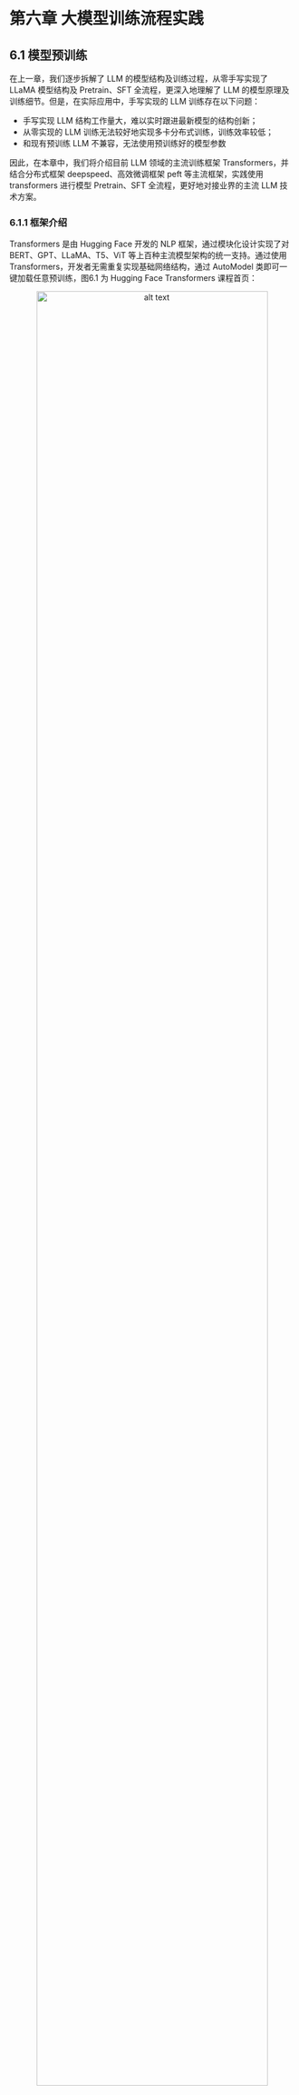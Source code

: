 # 第六章 大模型训练流程实践

## 6.1 模型预训练

在上一章，我们逐步拆解了 LLM 的模型结构及训练过程，从零手写实现了 LLaMA 模型结构及 Pretrain、SFT 全流程，更深入地理解了 LLM 的模型原理及训练细节。但是，在实际应用中，手写实现的 LLM 训练存在以下问题：

- 手写实现 LLM 结构工作量大，难以实时跟进最新模型的结构创新；
- 从零实现的 LLM 训练无法较好地实现多卡分布式训练，训练效率较低；
- 和现有预训练 LLM 不兼容，无法使用预训练好的模型参数

因此，在本章中，我们将介绍目前 LLM 领域的主流训练框架 Transformers，并结合分布式框架 deepspeed、高效微调框架 peft 等主流框架，实践使用 transformers 进行模型 Pretrain、SFT 全流程，更好地对接业界的主流 LLM 技术方案。

### 6.1.1 框架介绍

Transformers 是由 Hugging Face 开发的 NLP 框架，通过模块化设计实现了对 BERT、GPT、LLaMA、T5、ViT 等上百种主流模型架构的统一支持。通过使用 Transformers，开发者无需重复实现基础网络结构，通过 AutoModel 类即可一键加载任意预训练，图6.1 为 Hugging Face Transformers 课程首页：

<div align='center'>
    <img src="https://raw.githubusercontent.com/datawhalechina/happy-llm/main/docs/images/6-images/1-1.png" alt="alt text" width="90%">
    <p>图6.1 Hugging Face Transformers</p>
</div>

同时，框架内置的 Trainer 类封装了分布式训练的核心逻辑，支持 PyTorch 原生 DDP、DeepSpeed、Megatron-LM 等多种分布式训练策略。通过简单配置训练参数，即可实现数据并行、模型并行、流水线并行的混合并行训练，在 8 卡 A100 集群上可轻松支持百亿参数模型的高效训练。配合 SavingPolicy 和 LoggingCallback 等组件，实现了训练过程的自动化管理。其还支持与 Deepspeed、peft、wandb、Swanlab 等框架进行集成，直接通过参数设置即可无缝对接，从而快速、高效实现 LLM 训练。

对 LLM 时代的 NLP 研究者更为重要的是，HuggingFace 基于 Transformers 框架搭建了其庞大的 AI 社区，开放了数亿个预训练模型参数、25万+不同类型数据集，通过 Transformers、Dataset、Evaluate 等多个框架实现对预训练模型、数据集及评估函数的集成，从而帮助开发者可以便捷地使用任一预训练模型，在开源模型及数据集的基础上便捷地实现个人模型的开发与应用。

<div align='center'>
    <img src="https://raw.githubusercontent.com/datawhalechina/happy-llm/main/docs/images/6-images/1-2.png" alt="alt text" width="90%">
    <p>图6.2 Hugging Face Transformers 模型社区</p>
</div>

在 LLM 时代，模型结构的调整和重新预训练越来越少，开发者更多的业务应用在于使用预训练好的 LLM 进行 Post Train 和 SFT，来支持自己的下游业务应用。且由于预训练模型体量大，便捷集成 deepspeed 等分布式训练框架逐渐成为 LLM 时代 NLP 模型训练的必备技能。因此，Transformers 已逐步成为学界、业界 NLP 技术的主流框架，不管是企业业务开发还是科研研究，都逐渐首选 Transformers 进行模型实现。同时，新发布的开源 LLM 如 DeepSeek、Qwen 也都会第一时间在 Transformers 社区开放其预训练权重与模型调用 Demo。通过使用 Transformers 框架，可以高效、便捷地完成 LLM 训练及开发，实现工业级的产出交付。接下来，我们就会以 Transformers 框架为基础，介绍如何通过 Transformers 框架实现 LLM 的 Pretrain 及 SFT。

### 6.1.2 初始化 LLM

我们可以使用 transformers 的 AutoModel 类来直接初始化已经实现好的模型。对于任意预训练模型，其参数中都包含有模型的配置信息。如果是想要从头训练一个 LLM，可以使用一个已有的模型架构来直接初始化。这里，我们以 [Qwen-2.5-1.5B](https://huggingface.co/Qwen/Qwen2.5-1.5B/tree/main)的模型架构为例：

<div align='center'>
    <img src="https://raw.githubusercontent.com/datawhalechina/happy-llm/main/docs/images/6-images/1-3.png" alt="alt text" width="90%">
    <p>图6.3 Qwen-2.5-1.5B</p>
</div>

该界面即为 HuggingFace 社区中的 Qwen-2.5-1.5B 模型参数，其中的 `config.json` 文件即是模型的配置信息，包括了模型的架构、隐藏层大小、模型层数等，如图6.4所示：

<div align='center'>
    <img src="https://raw.githubusercontent.com/datawhalechina/happy-llm/main/docs/images/6-images/1-4.png" alt="alt text" width="90%">
    <p>图6.4 Qwen-2.5-1.5B config.json 文件</p>
</div>

我们可以沿用该模型的配置信息，初始化一个 Qwen-2.5-1.5B 模型来进行训练，也可以在该配置信息的基础上进行更改，如修改隐藏层大小、注意力头数等，来定制一个模型结构。HuggingFace 提供了 Python 工具来便捷下载想使用的模型参数：

```python
import os
# 设置环境变量，此处使用 HuggingFace 镜像网站
os.environ['HF_ENDPOINT'] = 'https://hf-mirror.com'
# 下载模型
os.system('huggingface-cli download --resume-download Qwen/Qwen2.5-1.5B --local-dir your_local_dir')
```

如图6.5，此处的 “Qwen/Qwen2.5-1.5B”即为要下载模型的标识符，对于其他模型，可以直接复制 HuggingFace 上的模型名即可：

<div align='center'>
    <img src="https://raw.githubusercontent.com/datawhalechina/happy-llm/main/docs/images/6-images/1-5.png" alt="alt text" width="90%">
    <p>图6.5 模型下载标识</p>
</div>

下载完成后，可以使用 AutoConfig 类直接加载下载好的配置文件：

```python
# 加载定义好的模型参数-此处以 Qwen-2.5-1.5B 为例
# 使用 transforemrs 的 Config 类进行加载
from transformers import AutoConfig

# 下载参数的本地路径
model_path = "qwen-1.5b"
config = AutoConfig.from_pretrained(model_name_or_path)
```

也可以对配置文件进行自定义，然后以同样的方式加载即可。可以使用 AutoModel 类基于加载好的配置对象生成对应的模型：

```python
# 使用该配置生成一个定义好的模型
from transformers import AutoModelForCausalLM

model = AutoModelForCausalLM.from_config(config,trust_remote_code=True)
```

由于 LLM 一般都是 CausalLM 架构，此处使用了 AutoModelForCausalLM 类进行加载。如果是用于分类任务训练，可使用 AutoModelForSequenceClassification 类来加载。查看该 model，图6.6可以看到其架构和定义的配置文件相同：

<div align='center'>
    <img src="https://raw.githubusercontent.com/datawhalechina/happy-llm/main/docs/images/6-images/1-6.png" alt="alt text" width="70%">
    <p>图6.6 模型结构输出结果</p>
</div>

该 model 就是一个从零初始化的 Qwen-2.5-1.5B 模型了。一般情况下，我们很少从零初始化 LLM 进行预训练，较多的做法是加载一个预训练好的 LLM 权重，在自己的语料上进行后训练。这里，我们也介绍如何从下载好的模型参数中初始化一个预训练好的模型。

```python
from transformers import AutoModelForCausalLM

model = AutoModelForCausalLM.from_pretrained(model_name_or_path,trust_remote_code=True)
```

类似的，直接使用 from_pretrained 方法加载即可，此处的 model_name_or_path 即为下载好的参数的本地路径。

我们还需要初始化一个 tokenizer。此处，我们直接使用 Qwen-2.5-1.5B 对应的 tokenzier 参数即可：

```python
# 加载一个预训练好的 tokenizer
from transformers import AutoTokenizer

tokenizer = AutoTokenizer.from_pretrained(model_name_or_path)
```

加载好的 tokenizer 即可直接使用，对任意文本进行分词处理。

### 6.1.3 预训练数据处理

与第五章类似，我们使用出门问问序列猴子开源数据集作为预训练数据集，可以用与第五章一致的方式进行数据集的下载和解压。HuggingFace 的 datasets 库是和 transformers 框架配套的、用于数据下载和处理的第三方库。我们可以直接使用 datasets 的 load_dataset 函数来加载预训练数据：

```python
# 加载预训练数据
from datasets import load_dataset

ds = load_dataset('json', data_files='/mobvoi_seq_monkey_general_open_corpus.jsonl')
```

注意，由于数据集较大，加载可能会出现时间较长或内存不够的情况，建议前期测试时将预训练数据集拆分一部分出来进行测试。加载出来的 ds 是一个 DatasetDict 对象，加载的数据会默认保存在 `train` 键对应的值中，可以通过以下代码查看：

```python
ds["train"][0]
```

<div align='center'>
    <img src="https://raw.githubusercontent.com/datawhalechina/happy-llm/main/docs/images/6-images/1-7.png" alt="alt text" width="100%">
    <p>图6.7 数据集展示</p>
</div>

可以通过 feature 属性查看数据集的特征（也就是列），这里需要保存一下数据集的列名，因为后续数据处理时，再将文本 tokenize 之后，需要移除原先的文本：

```python
# 查看特征
column_names = list(ds["train"].features)
# columnes_name:["text"]
```

接着使用加载好的 tokenizer 对数据集进行处理，此处使用 map 函数来进行批量处理：

```python
# 对数据集进行 tokenize
def tokenize_function(examples):
    # 使用预先加载的 tokenizer 进行分词
    output = tokenizer([item for item in examples["text"]])
    return output

# 批量处理
tokenized_datasets = ds.map(
    tokenize_function,
    batched=True,
    num_proc=10,
    remove_columns=column_names,
    load_from_cache_file=True,
    desc="Running tokenizer on dataset",
)
```

处理完成后的数据集会包括'input_ids', 'attention_mask'两列，分别是文本 tokenize 之后的数值序列和注意力掩码（标识是否 padding）。map 方法会通过 remove_columns 参数将原先的‘text’移除，训练中不再使用。

由于预训练一般为 CLM 任务，一次性学习多个样本的序列语义不影响模型性能，且训练数据量大、训练时间长，对训练效率要求比较高。在预训练过程中，一般会把多个文本段拼接在一起，处理成统一长度的文本块，再对每个文本块进行训练。在这里，我们实现一个拼接函数将文本块拼接到 2048个 token 长度，再通过 map 方法来进行批量处理：

```python
# 预训练一般将文本拼接成固定长度的文本段
from itertools import chain

# 这里我们取块长为 2048
block_size = 2048

def group_texts(examples):
    # 将文本段拼接起来
    concatenated_examples = {k: list(chain(*examples[k])) for k in examples.keys()}
    # 计算拼起来的整体长度
    total_length = len(concatenated_examples[list(examples.keys())[0]])
    # 如果长度太长，进行分块
    if total_length >= block_size:
        total_length = (total_length // block_size) * block_size
    # 按 block_size 进行切分
    result = {
        k: [t[i : i + block_size] for i in range(0, total_length, block_size)]
        for k, t in concatenated_examples.items()
    }
    # CLM 任务，labels 和 input 是相同的
    result["labels"] = result["input_ids"].copy()
    return result

# 批量处理
lm_datasets = tokenized_datasets.map(
    group_texts,
    batched=True,
    num_proc=10,
    load_from_cache_file=True,
    desc=f"Grouping texts in chunks of {block_size}",
    batch_size = 40000,
)
train_dataset = lm_datasets["train"]
```

处理得到的 train_dataset 就是一个可直接用于 CLM Pretrain 的预训练数据集了，其每个样本长度为 2048个 token。

### 6.1.4 使用 Trainer 进行训练

接下来，我们使用 transformers 提供的 Trainer 类进行训练。Trainer 封装了模型的训练逻辑，且做了较好的效率优化、可视化等工作，可以高效、便捷地完成 LLM 的训练。

首先我们需要配置训练的超参数，使用 TrainingArguments 类来实例化一个参数对象：

```python
from transformers import TrainingArguments
# 配置训练参数

training_args = TrainingArguments(
    output_dir="output",# 训练参数输出路径
    per_device_train_batch_size=4,# 训练的 batch_size
    gradient_accumulation_steps=4,# 梯度累计步数，实际 bs = 设置的 bs * 累计步数
    logging_steps=10,# 打印 loss 的步数间隔
    num_train_epochs=1,# 训练的 epoch 数
    save_steps=100, # 保存模型参数的步数间隔
    learning_rate=1e-4,# 学习率
    gradient_checkpointing=True# 开启梯度检查点
)
```

然后基于初始化的 model、tokenzier 和 training_args，并传入处理好的训练数据集，实例化一个 trainer 对象：

```python
from transformers import Trainer, default_data_collator
from torchdata.datapipes.iter import IterableWrapper

# 训练器
trainer = Trainer(
    model=model,
    args=training_args,
    train_dataset= IterableWrapper(train_dataset),
    eval_dataset= None,
    tokenizer=tokenizer,
    # 默认为 MLM 的 collator，使用 CLM 的 collater
    data_collator=default_data_collator
)
```

再使用 train 方法，即会按照配置好的训练超参进行训练和保存：

```python
trainer.train()
```

> 注：上述代码存放于 `./code/pretrian.ipynb` 文件中。

### 6.1.5 使用 DeepSpeed 实现分布式训练

由于预训练规模大、时间长，一般不推荐使用 Jupyter Notebook 来运行，容易发生中断。且由于预训练规模大，一般需要使用多卡进行分布式训练，否则训练时间太长。在这里，我们介绍如何基于上述代码，使用 DeepSpeed 框架实现分布式训练，从而完成业界可用的 LLM Pretrain。

长时间训练一般使用 bash 脚本设定超参，再启动写好的 python 脚本实现训练。我们使用一个 Python 脚本（`./code/pretrain.py`）来实现训练全流程。

先导入所需第三方库：

```python
import logging
import math
import os
import sys
from dataclasses import dataclass, field
from torchdata.datapipes.iter import IterableWrapper
from itertools import chain
import deepspeed
from typing import Optional,List

import datasets
import pandas as pd
import torch
from datasets import load_dataset
import transformers
from transformers import (
    AutoConfig,
    AutoModelForCausalLM,
    AutoTokenizer,
    HfArgumentParser,
    Trainer,
    TrainingArguments,
    default_data_collator,
    set_seed,
)
import datetime
from transformers.testing_utils import CaptureLogger
from transformers.trainer_utils import get_last_checkpoint
import swanlab
```

首先需要定义几个超参的类型，用于处理 sh 脚本中设定的超参值。由于 transformers 本身有 TraingingArguments 类，其中包括了训练的一些必备超参数。我们这里只需定义 TrainingArguments 中未包含的超参即可，主要包括模型相关的超参（定义在 ModelArguments）和数据相关的超参（定义在 DataTrainingArguments）：

```python
# 超参类
@dataclass
class ModelArguments:
    """
    关于模型的参数
    """

    model_name_or_path: Optional[str] = field(
        default=None,
        metadata={
            "help": (
                "后训练使用，为预训练模型参数地址"
            )
        },
    )
    config_name: Optional[str] = field(
        default=None, metadata={"help": "预训练使用，Config 文件地址"}
    )
    tokenizer_name: Optional[str] = field(
        default=None, metadata={"help": "预训练 Tokenizer 地址"}
    )
    torch_dtype: Optional[str] = field(
        default=None,
        metadata={
            "help": (
                "模型训练使用的数据类型，推荐 bfloat16"
            ),
            "choices": ["auto", "bfloat16", "float16", "float32"],
        },
    )


@dataclass
class DataTrainingArguments:
    """
    关于训练的参数
    """

    train_files: Optional[List[str]]  = field(default=None, metadata={"help": "训练数据路径"})
    block_size: Optional[int] = field(
        default=None,
        metadata={
            "help": (
                "设置的文本块长度"
            )
        },
    )
    preprocessing_num_workers: Optional[int] = field(
        default=None,
        metadata={"help": "预处理使用线程数."},
    )
```

然后即可定义一个主函数实现上述训练过程的封装。首先通过 transformers 提供的 HfArgumentParser 工具来加载 sh 脚本中设定的超参：

```python
# 加载脚本参数
parser = HfArgumentParser((ModelArguments, DataTrainingArguments, TrainingArguments))
model_args, data_args, training_args = parser.parse_args_into_dataclasses()
```

在大规模的训练中，一般使用 log 来保存训练过程的信息，一般不推荐使用 print 直接打印，容易发生关键训练信息的丢失。这里，我们直接使用 python 自带的 logging 库来实现日志记录。首先需要进行 log 的设置：

```python
# 设置日志
logging.basicConfig(
    format="%(asctime)s - %(levelname)s - %(name)s - %(message)s",
    datefmt="%m/%d/%Y %H:%M:%S",
    handlers=[logging.StreamHandler(sys.stdout)],
)

# 将日志级别设置为 INFO
transformers.utils.logging.set_verbosity_info()
log_level = training_args.get_process_log_level()
logger.setLevel(log_level)
datasets.utils.logging.set_verbosity(log_level)
transformers.utils.logging.set_verbosity(log_level)
transformers.utils.logging.enable_default_handler()
transformers.utils.logging.enable_explicit_format()
```

这里将日志的级别设置为 INFO。logging 的日志共有 DEBUG、INFO、WARNING、ERROR 以及 CRITICAL 五个级别，将日志设置为哪个级别，就会只输出该级别及该级别之上的信息。设置完成后，在需要记录日志的地方，直接使用 logger 即可，记录时会指定记录日志的级别，例如：

```python
# 训练整体情况记录
logger.warning(
    f"Process rank: {training_args.local_rank}, device: {training_args.device}, n_gpu: {training_args.n_gpu}"
    + f"distributed training: {bool(training_args.local_rank != -1)}, 16-bits training: {training_args.fp16}"
)
logger.info(f"Training/evaluation parameters {training_args}")
```

后续就不再赘述脚本中的日志记录。

在大规模训练中，发生中断是往往难以避免的，训练一般会固定间隔保存 checkpoint，中断之后基于最近的 checkpoint 恢复训练即可。因此，我们需要首先检测是否存在旧的 checkpoint 并从 checkpoint 恢复训练：

```python
# 检查 checkpoint
last_checkpoint = None
if os.path.isdir(training_args.output_dir):
    # 使用 transformers 自带的 get_last_checkpoint 自动检测
    last_checkpoint = get_last_checkpoint(training_args.output_dir)
    if last_checkpoint is None and len(os.listdir(training_args.output_dir)) > 0:
        raise ValueError(
            f"输出路径 ({training_args.output_dir}) 非空 "
        )
    elif last_checkpoint is not None and training_args.resume_from_checkpoint is None:
        logger.info(
            f"从 {last_checkpoint}恢复训练"
        )
```

接着以上文介绍过的方式初始化模型，此处将从零初始化和基于已有预训练模型初始化包装在一起：

```python
# 初始化模型
if model_args.config_name is not None:
    # from scrach
    config = AutoConfig.from_pretrained(model_args.config_name)
    logger.warning("你正在从零初始化一个模型")
    logger.info(f"模型参数配置地址：{model_args.config_name}")
    logger.info(f"模型参数：{config}")
    model = AutoModelForCausalLM.from_config(config,trust_remote_code=True)
    n_params = sum({p.data_ptr(): p.numel() for p in model.parameters()}.values())
    logger.info(f"预训练一个新模型 - Total size={n_params/2**20:.2f}M params")
elif model_args.model_name_or_path is not None:
    logger.warning("你正在初始化一个预训练模型")
    logger.info(f"模型参数地址：{model_args.model_name_or_path}")
    model = AutoModelForCausalLM.from_pretrained(model_args.model_name_or_path,trust_remote_code=True)
    n_params = sum({p.data_ptr(): p.numel() for p in model.parameters()}.values())
    logger.info(f"继承一个预训练模型 - Total size={n_params/2**20:.2f}M params")
else:
    logger.error("config_name 和 model_name_or_path 不能均为空")
    raise ValueError("config_name 和 model_name_or_path 不能均为空")
```

再类似的进行 tokenizer 的加载和预训练数据的处理。该部分和上文完全一致，此处不再赘述，读者可以在代码中详细查看细节。类似的，使用 Trainer 进行训练：

```python
logger.info("初始化 Trainer")
trainer = Trainer(
    model=model,
    args=training_args,
    train_dataset= IterableWrapper(train_dataset),
    tokenizer=tokenizer,
    data_collator=default_data_collator
)

# 从 checkpoint 加载
checkpoint = None
if training_args.resume_from_checkpoint is not None:
    checkpoint = training_args.resume_from_checkpoint
elif last_checkpoint is not None:
        checkpoint = last_checkpoint

logger.info("开始训练")
train_result = trainer.train(resume_from_checkpoint=checkpoint)
trainer.save_model() 
```
注意，由于上文检测了是否存在 checkpoint，此处使用 resume_from_checkpoint 来实现从 checkpoint 恢复训练的功能。

由于在大规模训练中监测训练进度、loss 下降趋势尤为重要，在脚本中，我们使用了 swanlab 作为训练检测的工具。在脚本开始进行了 swanlab 的初始化：

```python
# 初始化 SwanLab
swanlab.init(project="pretrain", name="from_scrach")
```

在启动训练后，终端会输出 swanlab 监测的 url，点击即可观察训练进度。此处不再赘述 swanlab 的使用细节，欢迎读者查阅相关的资料说明。

完成上述代码后，我们使用一个 sh 脚本（`./code/pretrain.sh`）定义超参数的值，并通过 Deepspeed 启动训练，从而实现高效的多卡分布式训练：

```bash
# 设置可见显卡
CUDA_VISIBLE_DEVICES=0,1

deepspeed pretrain.py \
    --config_name autodl-tmp/qwen-1.5b \
    --tokenizer_name autodl-tmp/qwen-1.5b \
    --train_files autodl-tmp/dataset/pretrain_data/mobvoi_seq_monkey_general_open_corpus_small.jsonl \
    --per_device_train_batch_size 16 \
    --gradient_accumulation_steps 4 \
    --do_train \
    --output_dir autodl-tmp/output/pretrain \
    --evaluation_strategy  no \
    --learning_rate 1e-4 \
    --num_train_epochs 1 \
    --warmup_steps 200 \
    --logging_dir autodl-tmp/output/pretrain/logs \
    --logging_strategy steps \
    --logging_steps 5 \
    --save_strategy steps \
    --save_steps 100 \
    --preprocessing_num_workers 10 \
    --save_total_limit 1 \
    --seed 12 \
    --block_size 2048 \
    --bf16 \
    --gradient_checkpointing \
    --deepspeed ./ds_config_zero2.json \
    --report_to swanlab
    # --resume_from_checkpoint ${output_model}/checkpoint-20400 \
```
在安装了 Deepspeed 第三方库后，可以直接通过 Deepspeed 命令来启动多卡训练。上述脚本命令主要是定义了各种超参数的值，可参考使用。在第四章中，我们介绍了 DeepSpeed 分布式训练的原理和 ZeRO 阶段设置，在这里，我们使用 ZeRO-2 进行训练。此处加载了 `ds_config_zero.json` 作为 DeepSpeed 的配置参数：

```json
{
    "fp16": {
        "enabled": "auto",
        "loss_scale": 0,
        "loss_scale_window": 1000,
        "initial_scale_power": 16,
        "hysteresis": 2,
        "min_loss_scale": 1
    },
    "bf16": {
        "enabled": "auto"
    },
    "optimizer": {
        "type": "AdamW",
        "params": {
            "lr": "auto",
            "betas": "auto",
            "eps": "auto",
            "weight_decay": "auto"
        }
    },

    "scheduler": {
        "type": "WarmupLR",
        "params": {
            "warmup_min_lr": "auto",
            "warmup_max_lr": "auto",
            "warmup_num_steps": "auto"
        }
    },

    "zero_optimization": {
        "stage": 2,
        "offload_optimizer": {
            "device": "none",
            "pin_memory": true
        },
        "allgather_partitions": true,
        "allgather_bucket_size": 2e8,
        "overlap_comm": true,
        "reduce_scatter": true,
        "reduce_bucket_size": 2e8,
        "contiguous_gradients": true
    },

    "gradient_accumulation_steps": "auto",
    "gradient_clipping": "auto",
    "steps_per_print": 100,
    "train_batch_size": "auto",
    "train_micro_batch_size_per_gpu": "auto",
    "wall_clock_breakdown": false
}
```

最后，在终端 bash 运行该 `pretrain.sh` 脚本即可开始训练。

## 6.2 模型有监督微调

在上一节，我们介绍了如何使用 Transformers 框架快速、高效地进行模型预训练。在本部分，我们将基于上部分内容，介绍如何使用 Transformers 框架对预训练好的模型进行有监督微调。

### 6.2.1 Pretrain VS SFT

首先需要回顾一下，对 LLM 进行预训练和进行有监督微调的核心差异在于什么。在第四章中提到过，目前成型的 LLM 一般通过 Pretrain-SFT-RLHF 三个阶段来训练，在 Pretrain 阶段，会对海量无监督文本进行自监督建模，来学习文本语义规则和文本中的世界知识；在 SFT 阶段，一般通过对 Pretrain 好的模型进行指令微调，即训练模型根据用户指令完成对应任务，从而使模型能够遵循用户指令，根据用户指令进行规划、行动和输出。因此，Pretrain 和 SFT 均使用 CLM 建模，其核心差异在于，Pretrain 使用海量无监督文本进行训练，模型直接对文本执行“预测下一个 token”的任务；而 SFT 使用构建成对的指令对数据，模型根据输入的指令，建模后续的输出。反映到具体的训练实现上，Pretrain 会对全部 text 进行 loss 计算，要求模型对整个文本实现建模预测；而 SFT 仅对输出进行 loss 计算，不计算指令部分的 loss。

因此，相较于上一节完成的 Pretrain 代码，SFT 部分仅需要修改数据处理环节，实现对指令对数据转化为训练样本的构建，其余部分和 Pretrain 是完全一致的实现逻辑。本部分代码脚本为`./code/finetune.py`。

### 6.2.2 微调数据处理

同样与第五章类似，我们此处使用贝壳开源的 BelleGroup 数据集进行 SFT。

在 SFT 过程中，我们会定义一个 Chat Template，这个 Template 即表示了如何将对话数据转化为一个模型可以建模拟合的文本序列。当我们使用做过 SFT 的模型进行下游任务微调时，一般需要查看该模型的 Chat Template 并进行适配，即是为了不损伤其在 SFT 中学到的指令遵循能力。由于我们此处使用 Pretrain 模型进行 SFT，可以自定义一个 Chat Template。由于我们使用了 Qwen-2.5-1.5B 模型结构进行 Pretrain，此处我们沿承使用 Qwen-2.5 的 Chat Template。如果读者没有足够的资源进行上一部分模型的 Pretrain 的话，此处也可以使用官方的 Qwen-2.5-1.5B 模型作为 SFT 的基座模型。

我们首先定义几个特殊 token，特殊 token 在模型进行拟合中有特殊的作用，包括文本序列开始（BOS）、文本序列结束（EOS）、换行符等。定义特殊 token，有助于避免模型在拟合过程中的语义混淆：

```python

# 不同的 tokenizer 需要特别定义
# BOS
im_start = tokenizer("<|im_start|>").input_ids
# EOS
im_end = tokenizer("<|im_end|>").input_ids
# PAD
IGNORE_TOKEN_ID = tokenizer.pad_token_id
# 换行符
nl_tokens = tokenizer('\n').input_ids
# 角色标识符
_system = tokenizer('system').input_ids + nl_tokens
_user = tokenizer('human').input_ids + nl_tokens
_assistant = tokenizer('assistant').input_ids + nl_tokens
```

Qwen 系列的 Chat Template 一般有三个对话角色：System、User 和 Assistant。System 是系统提示词，负责激活模型的能力，默认为“You are a helpful assistant.”，一般不会在 SFT 过程中更改使用。User 即为用户给出的提示词，此处由于数据集中的对话角色为 “human”，我们将 “user” 修改为了“human”。Assistant 即为 LLM 给出的回复，也就是模型在 SFT 过程中需要拟合的文本。

接着，由于该数据集是一个多轮对话数据集，我们需要对多轮对话进行拼接处理，将多轮对话拼接到一个文本序列中：

```python
# 拼接多轮对话
input_ids, targets = [], []
# 多个样本
for i in tqdm(range(len(sources))):
    # source 为一个多轮对话样本
    source = sources[i]
    # 从 user 开始
    if source[0]["from"] != "human":
        source = source[1:]
    # 分别是输入和输出
    input_id, target = [], []
    # system: 【BOS】system\nYou are a helpful assistant.【EOS】\n
    system = im_start + _system + tokenizer(system_message).input_ids + im_end + nl_tokens
    input_id += system
    # system 不需要拟合
    target += im_start + [IGNORE_TOKEN_ID] * (len(system)-3) + im_end + nl_tokens
    assert len(input_id) == len(target)
    # 依次拼接
    for j, sentence in enumerate(source):
        # sentence 为一轮对话
        role = roles[sentence["from"]]
        # user：<|im_start|>human\ninstruction【EOS】\n
        # assistant：<|im_start|>assistant\nresponse【EOS】\n
        _input_id = tokenizer(role).input_ids + nl_tokens + \
            tokenizer(sentence["value"]).input_ids + im_end + nl_tokens
        input_id += _input_id
        if role == '<|im_start|>human':
            # user 不需要拟合
            _target = im_start + [IGNORE_TOKEN_ID] * (len(_input_id)-3) + im_end + nl_tokens
        elif role == '<|im_start|>assistant':
            # assistant 需要拟合
            _target = im_start + [IGNORE_TOKEN_ID] * len(tokenizer(role).input_ids) + \
                _input_id[len(tokenizer(role).input_ids)+1:-2] + im_end + nl_tokens
        else:
            print(role)
            raise NotImplementedError
        target += _target
    assert len(input_id) == len(target)
    # 最后进行 PAD
    input_id += [tokenizer.pad_token_id] * (max_len - len(input_id))
    target += [IGNORE_TOKEN_ID] * (max_len - len(target))
    input_ids.append(input_id[:max_len])
    targets.append(target[:max_len])
```
上述代码沿承了 Qwen 的 Chat Template 逻辑，读者也可以根据自己的偏好进行修改，其核心点在于 User 的文本不需要拟合，因此 targets 中 User 对应的文本内容是使用的 IGNORE_TOKEN_ID 进行遮蔽，而 Assistant 对应的文本内容则是文本原文，是需要计算 loss 的。目前主流 LLM IGNORE_TOKEN_ID 一般设置为 -100。

完成拼接后，将 tokenize 后的数值序列转化为 `Torch.tensor`，再拼接成 Dataset 所需的字典返回即可：

```python
input_ids = torch.tensor(input_ids)
targets = torch.tensor(targets)

return dict(
    input_ids=input_ids,
    labels=targets,
    attention_mask=input_ids.ne(tokenizer.pad_token_id),
)
```

完成上述处理逻辑后，需要自定义一个 Dataset 类，在该类中调用该逻辑进行数据的处理：

```python
class SupervisedDataset(Dataset):

    def __init__(self, raw_data, tokenizer, max_len: int):
        super(SupervisedDataset, self).__init__()
        # 加载并预处理数据
        sources = [example["conversations"] for example in raw_data]
        # preprocess 即上文定义的数据预处理逻辑
        data_dict = preprocess(sources, tokenizer, max_len)

        self.input_ids = data_dict["input_ids"]
        self.labels = data_dict["labels"]
        self.attention_mask = data_dict["attention_mask"]

    def __len__(self):
        return len(self.input_ids)

    def __getitem__(self, i) -> Dict[str, torch.Tensor]:
        return dict(
            input_ids=self.input_ids[i],
            labels=self.labels[i],
            attention_mask=self.attention_mask[i],
        )
```

该类继承自 Torch 的 Dataset 类，可以直接在 Trainer 中使用。完成数据处理后，基于上一节脚本，修改数据处理逻辑即可，后续模型训练等几乎完全一致，此处附上主函数逻辑：

```python
# 加载脚本参数
parser = HfArgumentParser((ModelArguments, DataTrainingArguments, TrainingArguments))
model_args, data_args, training_args = parser.parse_args_into_dataclasses()

# 初始化 SwanLab
swanlab.init(project="sft", name="qwen-1.5b")

# 设置日志
logging.basicConfig(
    format="%(asctime)s - %(levelname)s - %(name)s - %(message)s",
    datefmt="%m/%d/%Y %H:%M:%S",
    handlers=[logging.StreamHandler(sys.stdout)],
)

# 将日志级别设置为 INFO
transformers.utils.logging.set_verbosity_info()
log_level = training_args.get_process_log_level()
logger.setLevel(log_level)
datasets.utils.logging.set_verbosity(log_level)
transformers.utils.logging.set_verbosity(log_level)
transformers.utils.logging.enable_default_handler()
transformers.utils.logging.enable_explicit_format()

# 训练整体情况记录
logger.warning(
    f"Process rank: {training_args.local_rank}, device: {training_args.device}, n_gpu: {training_args.n_gpu}"
    + f"distributed training: {bool(training_args.local_rank != -1)}, 16-bits training: {training_args.fp16}"
)
logger.info(f"Training/evaluation parameters {training_args}")

# 检查 checkpoint
last_checkpoint = None
if os.path.isdir(training_args.output_dir):
    last_checkpoint = get_last_checkpoint(training_args.output_dir)
    if last_checkpoint is None and len(os.listdir(training_args.output_dir)) > 0:
        raise ValueError(
            f"输出路径 ({training_args.output_dir}) 非空 "
        )
    elif last_checkpoint is not None and training_args.resume_from_checkpoint is None:
        logger.info(
            f"从 {last_checkpoint}恢复训练"
        )

# 设置随机数种子.
set_seed(training_args.seed)

# 初始化模型
logger.warning("加载预训练模型")
logger.info(f"模型参数地址：{model_args.model_name_or_path}")
model = AutoModelForCausalLM.from_pretrained(model_args.model_name_or_path,trust_remote_code=True)
n_params = sum({p.data_ptr(): p.numel() for p in model.parameters()}.values())
logger.info(f"继承一个预训练模型 - Total size={n_params/2**20:.2f}M params")

# 初始化 Tokenizer
tokenizer = AutoTokenizer.from_pretrained(model_args.model_name_or_path)
logger.info("完成 tokenzier 加载")

# 加载微调数据
with open(data_args.train_files) as f:
    lst = [json.loads(line) for line in f.readlines()[:10000]]
logger.info("完成训练集加载")
logger.info(f"训练集地址：{data_args.train_files}")
logger.info(f'训练样本总数:{len(lst)}')
# logger.info(f"训练集采样：{ds["train"][0]}")

train_dataset = SupervisedDataset(lst, tokenizer=tokenizer, max_len=2048)

logger.info("初始化 Trainer")
trainer = Trainer(
    model=model,
    args=training_args,
    train_dataset= IterableWrapper(train_dataset),
    tokenizer=tokenizer
)

# 从 checkpoint 加载
checkpoint = None
if training_args.resume_from_checkpoint is not None:
    checkpoint = training_args.resume_from_checkpoint
elif last_checkpoint is not None:
        checkpoint = last_checkpoint

logger.info("开始训练")
train_result = trainer.train(resume_from_checkpoint=checkpoint)
trainer.save_model() 
```

启动方式也同样在 sh 脚本中使用 deepspeed 启动即可，此处不再赘述，源码见 ./code/finetune.sh。

## 6.3 高效微调

在前面几节，我们详细介绍了基于 Transformers 框架对模型进行 Pretrain、SFT 以及 RLHF 的原理和实践细节。但是，由于 LLM 参数量大，训练数据多，通过上述方式对模型进行训练（主要指 SFT 及 RLHF）需要调整模型全部参数，资源压力非常大。对资源有限的企业或课题组来说，如何高效、快速对模型进行领域或任务的微调，以低成本地使用 LLM 完成目标任务，是非常重要的。

### 6.3.1 高效微调方案

针对全量微调的昂贵问题，目前主要有两种解决方案：

**Adapt Tuning**。即在模型中添加 Adapter 层，在微调时冻结原参数，仅更新 Adapter 层。

具体而言，其在预训练模型每层中插入用于下游任务的参数，即 Adapter 模块，在微调时冻结模型主体，仅训练特定于任务的参数，如图6.8所示。

<div align='center'>
    <img src="https://raw.githubusercontent.com/datawhalechina/happy-llm/main/docs/images/6-images/3-1.png" alt="alt text" width="90%">
    <p>图6.8 Adapt Tuning</p>
</div>

每个 Adapter 模块由两个前馈子层组成，第一个前馈子层将 Transformer 块的输出作为输入，将原始输入维度 $d$ 投影到 $m$，通过控制 $m$ 的大小来限制 Adapter 模块的参数量，通常情况下 $m << d$。在输出阶段，通过第二个前馈子层还原输入维度，将 $m$ 重新投影到 $d$，作为 Adapter 模块的输出(如上图右侧结构)。

LoRA 事实上就是一种改进的 Adapt Tuning 方法。但 Adapt Tuning 方法存在推理延迟问题，由于增加了额外参数和额外计算量，导致微调之后的模型计算速度相较原预训练模型更慢。

**Prefix Tuning**。该种方法固定预训练 LM，为 LM 添加可训练，任务特定的前缀，这样就可以为不同任务保存不同的前缀，微调成本也小。具体而言，在每一个输入 token 前构造一段与下游任务相关的 virtual tokens 作为 prefix，在微调时只更新 prefix 部分的参数，而其他参数冻结不变。

也是目前常用的微量微调方法的 Ptuning，其实就是 Prefix Tuning 的一种改进。但 Prefix Tuning 也存在固定的缺陷：模型可用序列长度减少。由于加入了 virtual tokens，占用了可用序列长度，因此越高的微调质量，模型可用序列长度就越低。

### 6.3.2 LoRA 微调

如果一个大模型是将数据映射到高维空间进行处理，这里假定在处理一个细分的小任务时，是不需要那么复杂的大模型的，可能只需要在某个子空间范围内就可以解决，那么也就不需要对全量参数进行优化了，我们可以定义当对某个子空间参数进行优化时，能够达到全量参数优化的性能的一定水平（如90%精度）时，那么这个子空间参数矩阵的秩就可以称为对应当前待解决问题的本征秩（intrinsic rank）。

预训练模型本身就隐式地降低了本征秩，当针对特定任务进行微调后，模型中权重矩阵其实具有更低的本征秩（intrinsic rank）。同时，越简单的下游任务，对应的本征秩越低。（[Intrinsic Dimensionality Explains the Effectiveness of Language Model Fine-Tuning](https://arxiv.org/abs/2012.13255)）因此，权重更新的那部分参数矩阵尽管随机投影到较小的子空间，仍然可以有效的学习，可以理解为针对特定的下游任务这些权重矩阵就不要求满秩。我们可以通过优化密集层在适应过程中变化的秩分解矩阵来间接训练神经网络中的一些密集层，从而实现仅优化密集层的秩分解矩阵来达到微调效果。

例如，假设预训练参数为 $\theta^D_0$，在特定下游任务上密集层权重参数矩阵对应的本征秩为 $\theta^d$，对应特定下游任务微调参数为 $\theta^D$，那么有：

$$\theta^D = \theta^D_0 + \theta^d M$$

这个 $M$ 即为 LoRA 优化的秩分解矩阵。

想对于其他高效微调方法，LoRA 存在以下优势：

1. 可以针对不同的下游任务构建小型 LoRA 模块，从而在共享预训练模型参数基础上有效地切换下游任务。
2. LoRA 使用自适应优化器（Adaptive Optimizer），不需要计算梯度或维护大多数参数的优化器状态，训练更有效、硬件门槛更低。
3. LoRA 使用简单的线性设计，在部署时将可训练矩阵与冻结权重合并，不存在推理延迟。
4. LoRA 与其他方法正交，可以组合。

因此，LoRA 成为目前高效微调 LLM 的主流方法，尤其是对于资源受限、有监督训练数据受限的情况下，LoRA 微调往往会成为 LLM 微调的首选方法。

### 6.3.3 LoRA 微调的原理

#### （1）低秩参数化更新矩阵

LoRA 假设权重更新的过程中也有一个较低的本征秩，对于预训练的权重参数矩阵 $W0 \in R^{d \times k}$ ($d$ 为上一层输出维度，$k$ 为下一层输入维度)，使用低秩分解来表示其更新：

$$W_0 + {\Delta}W = W_0 + BA \space\space  where \space B \in R^{d \times r}, A \in R^{r \times k}$$

在训练过程中，$W_0$ 冻结不更新，$A$、$B$ 包含可训练参数。

因此，LoRA 的前向传递函数为：

$$h = W_0 x + \Delta W x = W_0 x + B A x$$

在开始训练时，对 $A$ 使用随机高斯初始化，对 $B$ 使用零初始化，然后使用 Adam 进行优化。

训练思路如图6.9所示：

<div align='center'>
    <img src="https://raw.githubusercontent.com/datawhalechina/happy-llm/main/docs/images/6-images/3-2.jpg" alt="alt text" width="90%">
    <p>图6.9 LoRA</p>
</div>

#### （2）应用于 Transformer

在 Transformer 结构中，LoRA 技术主要应用在注意力模块的四个权重矩阵：$W_q$、$W_k$、$W_v$、$W_0$，而冻结 MLP 的权重矩阵。

通过消融实验发现同时调整 $W_q$ 和 $W_v$ 会产生最佳结果。

在上述条件下，可训练参数个数为：

$$\Theta = 2 \times L_{LoRA} \times d_{model} \times r$$

其中，$L_{LoRA}$ 为应用 LoRA 的权重矩阵的个数，$d_{model}$ 为 Transformer 的输入输出维度，$r$ 为设定的 LoRA 秩。

一般情况下，r 取到 4、8、16。

### 6.3.4 LoRA 的代码实现

目前一般通过 peft 库来实现模型的 LoRA 微调。peft 库是 huggingface 开发的第三方库，其中封装了包括 LoRA、Adapt Tuning、P-tuning 等多种高效微调方法，可以基于此便捷地实现模型的 LoRA 微调。

本文简单解析 peft 库中的 LoRA 微调代码，简单分析 LoRA 微调的代码实现。

#### （1）实现流程

LoRA 微调的内部实现流程主要包括以下几个步骤：

1. 确定要使用 LoRA 的层。peft 库目前支持调用 LoRA 的层包括：nn.Linear、nn.Embedding、nn.Conv2d 三种。

2. 对每一个要使用 LoRA 的层，替换为 LoRA 层。所谓 LoRA 层，实则是在该层原结果基础上增加了一个旁路，通过低秩分解（即矩阵 $A$ 和矩阵 $B$）来模拟参数更新。

3. 冻结原参数，进行微调，更新 LoRA 层参数。

#### （2）确定 LoRA 层

在进行 LoRA 微调时，首先需要确定 LoRA 微调参数，其中一个重要参数即是 target_modules。target_modules 一般是一个字符串列表，每一个字符串是需要进行 LoRA 的层名称，例如：

```python
target_modules = ["q_proj","v_proj"]
```

这里的 q_proj 即为注意力机制中的 $W_q$， v_proj 即为注意力机制中的 $W_v$。我们可以根据模型架构和任务要求自定义需要进行 LoRA 操作的层。

在创建 LoRA 模型时，会获取该参数，然后在原模型中找到对应的层，该操作主要通过使用 re 对层名进行正则匹配实现：

```python
# 找到模型的各个组件中，名字里带"q_proj"，"v_proj"的
target_module_found = re.fullmatch(self.peft_config.target_modules, key)
# 这里的 key，是模型的组件名
```

#### （3）替换 LoRA 层

对于找到的每一个目标层，会创建一个新的 LoRA 层进行替换。

LoRA 层在具体实现上，是定义了一个基于 Lora 基类的 Linear 类，该类同时继承了 nn.Linear 和 LoraLayer。LoraLayer 即是 Lora 基类，其主要构造了 LoRA 的各种超参：

```python
class LoraLayer:
    def __init__(
        self,
        r: int, # LoRA 的秩
        lora_alpha: int, # 归一化参数
        lora_dropout: float, # LoRA 层的 dropout 比例
        merge_weights: bool, # eval 模式中，是否将 LoRA 矩阵的值加到原权重矩阵上
    ):
        self.r = r
        self.lora_alpha = lora_alpha
        # Optional dropout
        if lora_dropout > 0.0:
            self.lora_dropout = nn.Dropout(p=lora_dropout)
        else:
            self.lora_dropout = lambda x: x
        # Mark the weight as unmerged
        self.merged = False
        self.merge_weights = merge_weights
        self.disable_adapters = False

```
nn.Linear 就是 Pytorch 的线性层实现。Linear 类就是具体的 LoRA 层，其主要实现如下：

```python
class Linear(nn.Linear, LoraLayer):
    # LoRA 层
    def __init__(
        self,
        in_features: int,
        out_features: int,
        r: int = 0,
        lora_alpha: int = 1,
        lora_dropout: float = 0.0,
        fan_in_fan_out: bool = False, 
        merge_weights: bool = True,
        **kwargs,
    ):
        # 继承两个基类的构造函数
        nn.Linear.__init__(self, in_features, out_features, **kwargs)
        LoraLayer.__init__(self, r=r, lora_alpha=lora_alpha, lora_dropout=lora_dropout, merge_weights=merge_weights)

        self.fan_in_fan_out = fan_in_fan_out
        # Actual trainable parameters
        if r > 0:
            # 参数矩阵 A
            self.lora_A = nn.Linear(in_features, r, bias=False)
            # 参数矩阵 B
            self.lora_B = nn.Linear(r, out_features, bias=False)
            # 归一化系数
            self.scaling = self.lora_alpha / self.r
            # 冻结原参数，仅更新 A 和 B
            self.weight.requires_grad = False
        # 初始化 A 和 B
        self.reset_parameters()
        if fan_in_fan_out:
            self.weight.data = self.weight.data.T

```

替换时，直接将原层的 weight 和 bias 复制给新的 LoRA 层，再将新的 LoRA 层分配到指定设备即可。

#### （4）训练

实现了 LoRA 层的替换后，进行微调训练即可。由于在 LoRA 层中已冻结原参数，在训练中只有 A 和 B 的参数会被更新，从而实现了高效微调。训练的整体过程与原 Fine-tune 类似，此处不再赘述。由于采用了 LoRA 方式，forward 函数也会对应调整：

```python
    def forward(self, x: torch.Tensor):
        if self.disable_adapters:
            if self.r > 0 and self.merged:
                self.weight.data -= (
                    transpose(self.lora_B.weight @ self.lora_A.weight, self.fan_in_fan_out) * self.scaling
                )
                self.merged = False

            return F.linear(x, transpose(self.weight, self.fan_in_fan_out), bias=self.bias)
        '''主要分支'''
        elif self.r > 0 and not self.merged:
            result = F.linear(x, transpose(self.weight, self.fan_in_fan_out), bias=self.bias)
            if self.r > 0:
                result += self.lora_B(self.lora_A(self.lora_dropout(x))) * self.scaling
            return result
        else:
            return F.linear(x, transpose(self.weight, self.fan_in_fan_out), bias=self.bias)

```
上述代码由于考虑到参数合并问题，有几个分支，此处我们仅阅读第二个分支即 elif 分支即可。基于 LoRA 的前向计算过程如前文公式所示，首先计算原参数与输入的乘积，再加上 A、B 分别与输入的乘积即可。

### 6.3.5 使用 peft 实现 LoRA 微调

peft 进行了很好的封装，支持我们便捷、高效地对大模型进行微调。此处以第二节的 LLM SFT 为例，简要介绍如何使用 peft 对大模型进行微调。如果是应用在 RLHF 上，整体思路是一致的。

首先加载所需使用库：

```python
import torch.nn as nn
from transformers import AutoTokenizer, AutoModel
from peft import get_peft_model, LoraConfig, TaskType, PeftModel
from transformers import Trainer
```

其次加载原模型与原 tokenizer，此处和第二节一致：

```python
# 加载基座模型
tokenizer = AutoTokenizer.from_pretrained(MODEL_PATH, trust_remote_code=True)
model = AutoModel.from_pretrained(
    MODEL_PATH, trust_remote_code=True
)
```

接着，设定 peft 参数：

```python
peft_config = LoraConfig(
            task_type=TaskType.CAUSAL_LM,
            inference_mode=False,
            r=8,
            lora_alpha=32,
            lora_dropout=0.1,
        )
```

注意，对不同的模型，LoRA 参数可能有所区别。例如，对于 ChatGLM，无需指定 target_modeules，peft 可以自行找到；对于 BaiChuan，就需要手动指定。task_type 是模型的任务类型，大模型一般都是 CAUSAL_LM 即传统语言模型。

然后获取 LoRA 模型：

```python
model = get_peft_model(model, peft_config)
```

此处的 get_peft_model 的底层操作，即为上文分析的具体实现。

最后使用 transformers 提供的 Trainer 进行训练即可，训练占用的显存就会有大幅度的降低：

```python
trainer = Trainer(
    model=model,
    args=training_args,
    train_dataset= IterableWrapper(train_dataset),
    tokenizer=tokenizer
)
trainer.train()
```

如果是应用在 DPO、KTO 上，则也相同的加入 LoRA 参数并通过 `get_peft_model` 获取一个 LoRA 模型即可，其他的不需要进行任何修改。但要注意的是，LoRA 微调能够大幅度降低显卡占用，且在下游任务适配上能够取得较好的效果，但如果是需要学习对应知识的任务，LoRA 由于只调整低秩矩阵，难以实现知识的注入，一般效果不佳，因此不推荐使用 LoRA 进行模型预训练或后训练。

**参考资料**

[1] Neil Houlsby, Andrei Giurgiu, Stanislaw Jastrzebski, Bruna Morrone, Quentin de Laroussilhe, Andrea Gesmundo, Mona Attariyan, and Sylvain Gelly. (2019). *Parameter-Efficient Transfer Learning for NLP.* arXiv preprint arXiv:1902.00751.

[2] Edward J. Hu, Yelong Shen, Phillip Wallis, Zeyuan Allen-Zhu, Yuanzhi Li, Shean Wang, Lu Wang, and Weizhu Chen. (2021). *LoRA: Low-Rank Adaptation of Large Language Models.* arXiv preprint arXiv:2106.09685.

[3] Armen Aghajanyan, Luke Zettlemoyer, and Sonal Gupta. (2020). *Intrinsic Dimensionality Explains the Effectiveness of Language Model Fine-Tuning.* arXiv preprint arXiv:2012.13255.

[4] Xiang Lisa Li 和 Percy Liang. (2021). *Prefix-Tuning: Optimizing Continuous Prompts for Generation.* arXiv preprint arXiv:2101.00190.